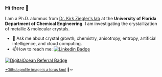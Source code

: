 ### Hi there 👋

I am a Ph.D. alumnus from [Dr. Kirk Ziegler's lab](https://ziegler.che.ufl.edu/) at the **University of Florida Department of Chemical Engineering**. 
I am investigating the crystallization of metallic & molecular crystals. 

- 💬 Ask me about crystal growth, chemistry, anisotropy, entropy, artificial intelligence, and cloud computing. 
- :mailbox:How to reach me: [![Linkedin Badge](https://img.shields.io/badge/-andrewrygarcia-blue?style=flat&logo=Linkedin&logoColor=white)](https://linkedin.com/in/andrewrygarcia)

<a href="https://www.digitalocean.com/?refcode=b86f53f9a50f&utm_campaign=Referral_Invite&utm_medium=Referral_Program&utm_source=badge"><img src="https://web-platforms.sfo2.digitaloceanspaces.com/WWW/Badge%202.svg" alt="DigitalOcean Referral Badge" /></a>

<!--
**andrewrgarcia/andrewrgarcia** is a ✨ _special_ ✨ repository because its `README.md` (this file) appears on your GitHub profile.

Here are some ideas to get you started:

- 🔭 I’m currently working on ...
- 🌱 I’m currently learning ...
- 👯 I’m looking to collaborate on ...
- 🤔 I’m looking for help with ...
- 💬 Ask me about ..
- 📫 How to reach me: ...
- 😄 Pronouns: ...
- ⚡ Fun fact: ...
-->

<sub><a href="https://torus3d.herokuapp.com/">*Github profile image is a torus knot</a> 🍩🪢</sub>
